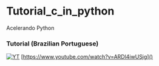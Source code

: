 # Tutorial_c_in_python
Acelerando Python
### Tutorial (Brazilian Portuguese)

[![YT](https://i.ytimg.com/vi/ARDl4iwUSjg/maxresdefault.jpg)](https://www.youtube.com/watch?v=ARDl4iwUSjg)
[https://www.youtube.com/watch?v=ARDl4iwUSjg]()
